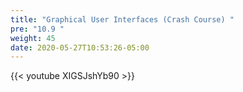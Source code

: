 ```yaml
---
title: "Graphical User Interfaces (Crash Course) "
pre: "10.9 "
weight: 45
date: 2020-05-27T10:53:26-05:00
---
```


{{< youtube XIGSJshYb90 >}}



